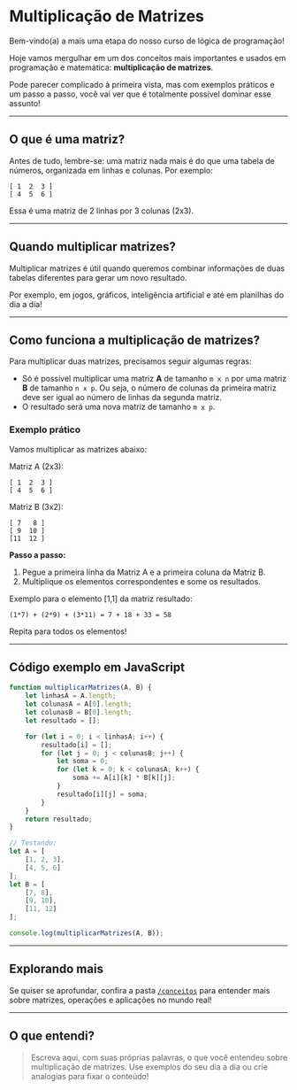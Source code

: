 # Multiplicação de Matrizes

Bem-vindo(a) a mais uma etapa do nosso curso de lógica de programação!

Hoje vamos mergulhar em um dos conceitos mais importantes e usados em programação e matemática: **multiplicação de matrizes**.

Pode parecer complicado à primeira vista, mas com exemplos práticos e um passo a passo, você vai ver que é totalmente possível dominar esse assunto!

---

## O que é uma matriz?

Antes de tudo, lembre-se: uma matriz nada mais é do que uma tabela de números, organizada em linhas e colunas. Por exemplo:

```plaintext
[ 1  2  3 ]
[ 4  5  6 ]
```

Essa é uma matriz de 2 linhas por 3 colunas (2x3).

---

## Quando multiplicar matrizes?

Multiplicar matrizes é útil quando queremos combinar informações de duas tabelas diferentes para gerar um novo resultado.

Por exemplo, em jogos, gráficos, inteligência artificial e até em planilhas do dia a dia!

---

## Como funciona a multiplicação de matrizes?

Para multiplicar duas matrizes, precisamos seguir algumas regras:

- Só é possível multiplicar uma matriz **A** de tamanho `m x n` por uma matriz **B** de tamanho `n x p`. Ou seja, o número de colunas da primeira matriz deve ser igual ao número de linhas da segunda matriz.
- O resultado será uma nova matriz de tamanho `m x p`.

### Exemplo prático

Vamos multiplicar as matrizes abaixo:

Matriz A (2x3):

```plaintext
[ 1  2  3 ]
[ 4  5  6 ]
```

Matriz B (3x2):

```plaintext
[ 7   8 ]
[ 9  10 ]
[11  12 ]
```

**Passo a passo:**

1. Pegue a primeira linha da Matriz A e a primeira coluna da Matriz B.
2. Multiplique os elementos correspondentes e some os resultados.

Exemplo para o elemento [1,1] da matriz resultado:

```plaintext
(1*7) + (2*9) + (3*11) = 7 + 18 + 33 = 58
```

Repita para todos os elementos!

---

## Código exemplo em JavaScript

```js
function multiplicarMatrizes(A, B) {
    let linhasA = A.length;
    let colunasA = A[0].length;
    let colunasB = B[0].length;
    let resultado = [];

    for (let i = 0; i < linhasA; i++) {
        resultado[i] = [];
        for (let j = 0; j < colunasB; j++) {
            let soma = 0;
            for (let k = 0; k < colunasA; k++) {
                soma += A[i][k] * B[k][j];
            }
            resultado[i][j] = soma;
        }
    }
    return resultado;
}

// Testando:
let A = [
    [1, 2, 3],
    [4, 5, 6]
];
let B = [
    [7, 8],
    [9, 10],
    [11, 12]
];

console.log(multiplicarMatrizes(A, B));
```

---

## Explorando mais

Se quiser se aprofundar, confira a pasta [`/conceitos`](../conceitos/README.md) para entender mais sobre matrizes, operações e aplicações no mundo real!

---

## O que entendi?

> Escreva aqui, com suas próprias palavras, o que você entendeu sobre multiplicação de matrizes. Use exemplos do seu dia a dia ou crie analogias para fixar o conteúdo!
